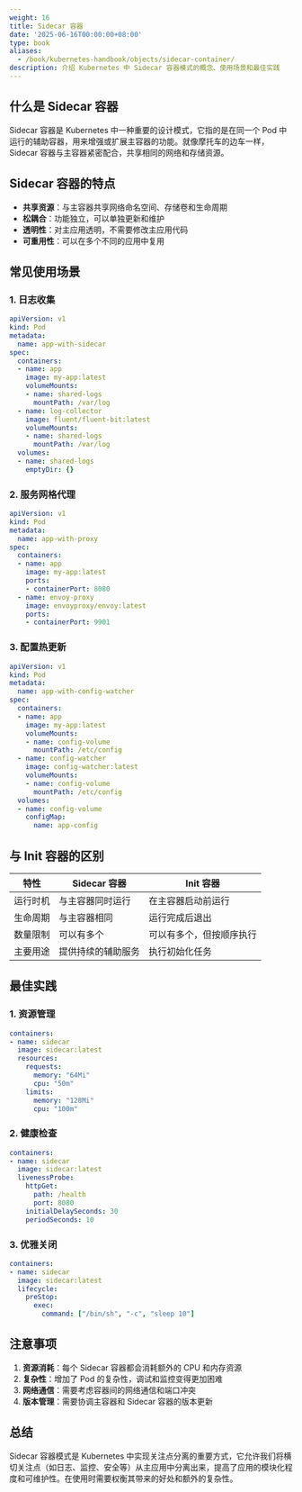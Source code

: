 ```yaml
---
weight: 16
title: Sidecar 容器
date: '2025-06-16T00:00:00+08:00'
type: book
aliases:
  - /book/kubernetes-handbook/objects/sidecar-container/
description: 介绍 Kubernetes 中 Sidecar 容器模式的概念、使用场景和最佳实践
---
```


## 什么是 Sidecar 容器

Sidecar 容器是 Kubernetes 中一种重要的设计模式，它指的是在同一个 Pod 中运行的辅助容器，用来增强或扩展主容器的功能。就像摩托车的边车一样，Sidecar 容器与主容器紧密配合，共享相同的网络和存储资源。

## Sidecar 容器的特点

- **共享资源**：与主容器共享网络命名空间、存储卷和生命周期
- **松耦合**：功能独立，可以单独更新和维护
- **透明性**：对主应用透明，不需要修改主应用代码
- **可重用性**：可以在多个不同的应用中复用

## 常见使用场景

### 1. 日志收集

```yaml
apiVersion: v1
kind: Pod
metadata:
  name: app-with-sidecar
spec:
  containers:
  - name: app
    image: my-app:latest
    volumeMounts:
    - name: shared-logs
      mountPath: /var/log
  - name: log-collector
    image: fluent/fluent-bit:latest
    volumeMounts:
    - name: shared-logs
      mountPath: /var/log
  volumes:
  - name: shared-logs
    emptyDir: {}
```

### 2. 服务网格代理

```yaml
apiVersion: v1
kind: Pod
metadata:
  name: app-with-proxy
spec:
  containers:
  - name: app
    image: my-app:latest
    ports:
    - containerPort: 8080
  - name: envoy-proxy
    image: envoyproxy/envoy:latest
    ports:
    - containerPort: 9901
```

### 3. 配置热更新

```yaml
apiVersion: v1
kind: Pod
metadata:
  name: app-with-config-watcher
spec:
  containers:
  - name: app
    image: my-app:latest
    volumeMounts:
    - name: config-volume
      mountPath: /etc/config
  - name: config-watcher
    image: config-watcher:latest
    volumeMounts:
    - name: config-volume
      mountPath: /etc/config
  volumes:
  - name: config-volume
    configMap:
      name: app-config
```

## 与 Init 容器的区别

| 特性 | Sidecar 容器 | Init 容器 |
|------|-------------|-----------|
| 运行时机 | 与主容器同时运行 | 在主容器启动前运行 |
| 生命周期 | 与主容器相同 | 运行完成后退出 |
| 数量限制 | 可以有多个 | 可以有多个，但按顺序执行 |
| 主要用途 | 提供持续的辅助服务 | 执行初始化任务 |

## 最佳实践

### 1. 资源管理

```yaml
containers:
- name: sidecar
  image: sidecar:latest
  resources:
    requests:
      memory: "64Mi"
      cpu: "50m"
    limits:
      memory: "128Mi"
      cpu: "100m"
```

### 2. 健康检查

```yaml
containers:
- name: sidecar
  image: sidecar:latest
  livenessProbe:
    httpGet:
      path: /health
      port: 8080
    initialDelaySeconds: 30
    periodSeconds: 10
```

### 3. 优雅关闭

```yaml
containers:
- name: sidecar
  image: sidecar:latest
  lifecycle:
    preStop:
      exec:
        command: ["/bin/sh", "-c", "sleep 10"]
```

## 注意事项

1. **资源消耗**：每个 Sidecar 容器都会消耗额外的 CPU 和内存资源
2. **复杂性**：增加了 Pod 的复杂性，调试和监控变得更加困难
3. **网络通信**：需要考虑容器间的网络通信和端口冲突
4. **版本管理**：需要协调主容器和 Sidecar 容器的版本更新

## 总结

Sidecar 容器模式是 Kubernetes 中实现关注点分离的重要方式，它允许我们将横切关注点（如日志、监控、安全等）从主应用中分离出来，提高了应用的模块化程度和可维护性。在使用时需要权衡其带来的好处和额外的复杂性。
